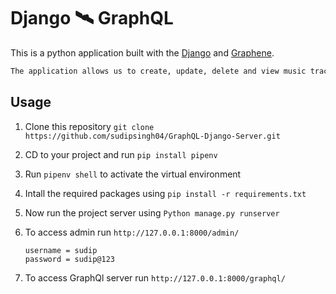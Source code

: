 # Django 🛰 GraphQL

This is a python application built with the [Django](https://www.djangoproject.com/) and [Graphene](https://docs.graphene-python.org/projects/django/en/latest/).

```bash 
The application allows us to create, update, delete and view music tracks as well as add likes to the tracks using GraphQL. It is also equipped with JWT authentication with Graphql Error handling. 
```
## Usage

1. Clone this repository
`git clone https://github.com/sudipsingh04/GraphQL-Django-Server.git`

2. CD  to your project and run `pip install pipenv`

3. Run `pipenv shell` to activate the virtual environment

4. Intall the required packages using `pip install -r requirements.txt`

5. Now run the project server using  `Python manage.py runserver`

6. To access admin run `http://127.0.0.1:8000/admin/`
    ```
    username = sudip
    password = sudip@123
    ```
7. To access GraphQl server run `http://127.0.0.1:8000/graphql/`
